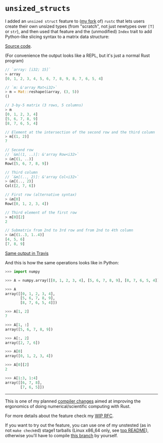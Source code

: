 # `unsized_structs`

I added an `unsized struct` feature to ([my fork] of) `rustc` that lets users create their own
unsized types (from "scratch", not just newtypes over `[T]` or `str`), and then used that feature
and the (unmodified) `Index` trait to add Python-like slicing syntax to a matrix data structure:

[my fork]: https://github.com/japaric/rust/commits/unsized

[Source code](/unsized_structs/demo.rs).

(For convenience the output looks like a REPL, but it's just a normal Rust program)

``` rust
// `array: [i32; 15]`
> array
[0, 1, 2, 3, 4, 5, 6, 7, 8, 9, 8, 7, 6, 5, 4]

// `m: &'array Mat<i32>`
> m = Mat::reshape(&array, (3, 5))
()

// 3-by-5 matrix (3 rows, 5 columns)
> m
[0, 1, 2, 3, 4]
[5, 6, 7, 8, 9]
[8, 7, 6, 5, 4]

// Element at the intersection of the second row and the third column
> m[(1, 2)]
7

// Second row
// `&m[(1, ..)]: &'array Row<i32>`
> &m[(1, ..)]
Row([5, 6, 7, 8, 9])

// Third column
// `&m[(.., 2)]: &'array Col<i32>`
> &m[(.., 2)]
Col([2, 7, 6])

// First row (alternative syntax)
> &m[0]
Row([0, 1, 2, 3, 4])

// Third element of the first row
> m[0][2]
2

// Submatrix from 2nd to 3rd row and from 2nd to 4th column
> &m[(1..3, 1..4)]
[4, 5, 6]
[7, 8, 9]
```

[Same output in Travis](https://travis-ci.org/japaric/rusty-edge)

And this is how the same operations looks like in Python:

``` python
>>> import numpy

>>> A = numpy.array([[0, 1, 2, 3, 4], [5, 6, 7, 8, 9], [8, 7, 6, 5, 4]])

>>> A
array([[0, 1, 2, 3, 4],
       [5, 6, 7, 8, 9],
       [8, 7, 6, 5, 4]])

>>> A[1, 2]
7

>>> A[1, :]
array([5, 6, 7, 8, 9])

>>> A[:, 2]
array([2, 7, 6])

>>> A[0]
array([0, 1, 2, 3, 4])

>>> A[0][2]
2

>>> A[1:3, 1:4]
array([[6, 7, 8],
       [7, 6, 5]])
```

---

This is one of my planned [compiler changes] aimed at improving the ergonomics of doing
numerical/scientific computing with Rust.

[compiler changes]: https://github.com/japaric/linalg.rs#improving-operator-sugar

For more details about the feature check my [WIP RFC].

[WIP RFC]: https://github.com/japaric/rfcs/blob/unsized/text/0000-unsized-structs.md

If you want to try out the feature, you can use one of my unstested (as in not `make check`ed)
stage1 tarballs (Linux x86_64 only, see [top README]), otherwise you'll have to compile
[this branch] by yourself.

[top README]: /README.md
[this branch]: https://github.com/japaric/rust/commits/unsized
